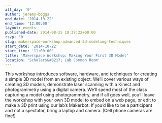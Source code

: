 ```yaml
---
all_day: '0'
author: jeremy-boggs
end_date: '2014-10-22'
end_time: '12:00:00'
layout: events
published-date: 2014-08-25 10:37:22+00:00
rsvp: '0'
slug: makerspace-workshop-advanced-3d-modeling-techniques
start_date: '2014-10-22'
start_time: '11:00:00'
title: 'Makerspace Workshop: Making Your First 3D Model'
location: 'Scholars&#8217; Lab Common Room'
---
```


This workshop introduces software, hardware, and techniques for creating a simple 3D model from an existing object. We’ll cover various ways of creating 3D models, demonstrate laser scanning with a Kinect and photogrammetry using a digital camera. We’ll spend most of the class capturing a model using photogrammetry, and if all goes well, you’ll leave the workshop with your own 3D model to embed on a web page, or edit to make a 3D print using our lab’s Makerbot. If you’d like to be a participant and not a spectator, bring a laptop and camera. (Cell phone cameras are fine!)
